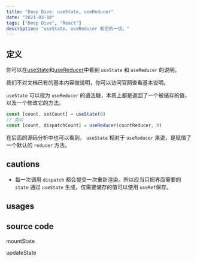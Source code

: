 ```yaml
---
title: "Deep Dive: useState, useReducer"
date: "2021-03-18"
tags: ["Deep Dive", "React"]
description: "useState, useReducer 和它的一切。"
---
```


## 定义

你可以在[useState](https://reactjs.org/docs/hooks-reference.html#usestate)和[useReducer](https://reactjs.org/docs/hooks-reference.html#usereducer)中看到 `useState` 和 `useReducer` 的说明。

我们不对文档已有的基本内容做说明，你可以访问官网查看基本说明。

`useState` 可以视为 `useReducer` 的语法糖，本质上都是返回了一个被储存的值，以及一个修改它的方法。

```js
const [count, setCount] = useState(0)
// 类似
const [count, dispatchCount] = useReducer(countReducer, 0)
```

在后面的源码分析中也可以看到， `useState` 相对于 `useReducer` 来说，是赋值了一个默认的 `reducer` 方法。

## cautions

- 每一次调用 `dispatch` 都会提交一次重新渲染。所以应当只把界面需要的 `state` 通过 `useState` 生成，仅需要储存的值可以使用 `useRef`保存。

## usages

## source code

mountState

updateState

